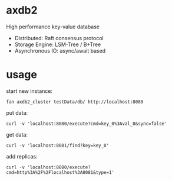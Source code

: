 # axdb2
High performance key-value database

- Distributed: Raft consensus protocol
- Storage Engine: LSM-Tree / B+Tree
- Asynchronous IO: async/await based

# usage
start new instance:
```
fan axdb2_cluster testData/db/ http://localhost:8080
```

put data:
```
curl -v 'localhost:8080/execute?cmd=key_0%3Aval_0&sync=false'
```

get data:
```
curl -v 'localhost:8081/find?key=key_0'
```

add replicas:
```
curl -v 'localhost:8080/execute?cmd=http%3A%2F%2Flocalhost%3A8081&type=1'
```
